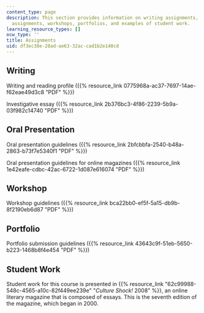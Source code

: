 ```yaml
---
content_type: page
description: This section provides information on writing assignments, oral presentation
  assignments, workshops, portfolios, and examples of student work.
learning_resource_types: []
ocw_type: ''
title: Assignments
uid: df3ec38e-28ad-ae63-32ac-cad1b2e140cd
---
```


Writing
-------

Writing and reading profile ({{% resource_link 0775968a-ac37-7697-14ae-f62eae49d3c8 "PDF" %}})

Investigative essay ({{% resource_link 2b376bc3-4f86-2239-5b9a-03f982c14740 "PDF" %}})

Oral Presentation
-----------------

Oral presentation guidelines ({{% resource_link 2bfcbbfa-2540-b48a-2863-b73f7e5340f1 "PDF" %}})

Oral presentation guidelines for online magazines ({{% resource_link 1e42eafe-cdbc-42ac-6722-1d087e616074 "PDF" %}})

Workshop
--------

Workshop guidelines ({{% resource_link bca22bb0-ef5f-5a15-db9b-8f2190eb6d87 "PDF" %}})

Portfolio
---------

Portfolio submission guidelines ({{% resource_link 43643c9f-51eb-5650-b223-1468b8f4e454 "PDF" %}})

Student Work
------------

Student work for this course is presented in {{% resource_link "62c99988-548c-4565-a10c-82f449ee239e" "_Culture Shock!_ 2008" %}}, an online literary magazine that is composed of essays. This is the seventh edition of the magazine, which began in 2000.